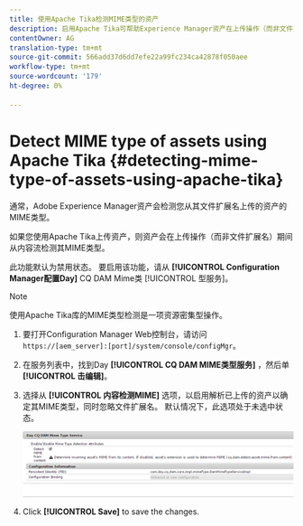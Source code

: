 ```yaml
---
title: 使用Apache Tika检测MIME类型的资产
description: 启用Apache Tika可帮助Experience Manager资产在上传操作（而非文件扩展名）期间检测内容流中资产的MIME类型。
contentOwner: AG
translation-type: tm+mt
source-git-commit: 566add37d6dd7efe22a99fc234ca42878f050aee
workflow-type: tm+mt
source-wordcount: '179'
ht-degree: 0%

---
```



# Detect MIME type of assets using Apache Tika {#detecting-mime-type-of-assets-using-apache-tika}

通常，Adobe Experience Manager资产会检测您从其文件扩展名上传的资产的MIME类型。

如果您使用Apache Tika上传资产，则资产会在上传操作（而非文件扩展名）期间从内容流检测其MIME类型。

此功能默认为禁用状态。 要启用该功能，请从 **[!UICONTROL Configuration Manager配置Day]** CQ DAM Mime类 [!UICONTROL 型服务]。

>[!NOTE]
>
>使用Apache Tika库的MIME类型检测是一项资源密集型操作。

1. 要打开Configuration Manager Web控制台，请访问 `https://[aem_server]:[port]/system/console/configMgr`。

1. 在服务列表中，找到Day **[!UICONTROL CQ DAM MIME类型服务]** ，然后单 **[!UICONTROL 击编辑]**。

1. 选择从 **[!UICONTROL 内容检测MIME]** 选项，以启用解析已上传的资产以确定其MIME类型，同时忽略文件扩展名。 默认情况下，此选项处于未选中状态。

   ![chlimage_1-333](assets/chlimage_1-333.png)

1. Click **[!UICONTROL Save]** to save the changes.
